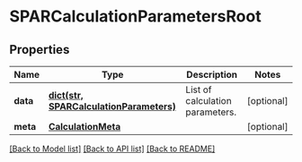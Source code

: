 # SPARCalculationParametersRoot

## Properties
Name | Type | Description | Notes
------------ | ------------- | ------------- | -------------
**data** | [**dict(str, SPARCalculationParameters)**](SPARCalculationParameters.md) | List of calculation parameters. | [optional] 
**meta** | [**CalculationMeta**](CalculationMeta.md) |  | [optional] 

[[Back to Model list]](../README.md#documentation-for-models) [[Back to API list]](../README.md#documentation-for-api-endpoints) [[Back to README]](../README.md)


